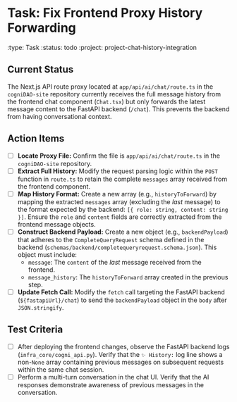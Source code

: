 # Task: Fix Frontend Proxy History Forwarding
:type: Task
:status: todo
:project: project-chat-history-integration

## Current Status
The Next.js API route proxy located at `app/api/ai/chat/route.ts` in the `cogniDAO-site` repository currently receives the full message history from the frontend chat component (`Chat.tsx`) but only forwards the latest message content to the FastAPI backend (`/chat`). This prevents the backend from having conversational context.

## Action Items
- [ ] **Locate Proxy File:** Confirm the file is `app/api/ai/chat/route.ts` in the `cogniDAO-site` repository.
- [ ] **Extract Full History:** Modify the request parsing logic within the `POST` function in `route.ts` to retain the complete `messages` array received from the frontend component.
- [ ] **Map History Format:** Create a new array (e.g., `historyToForward`) by mapping the extracted `messages` array (excluding the *last* message) to the format expected by the backend: `[{ role: string, content: string }]`. Ensure the `role` and `content` fields are correctly extracted from the frontend message objects.
- [ ] **Construct Backend Payload:** Create a new object (e.g., `backendPayload`) that adheres to the `CompleteQueryRequest` schema defined in the backend (`schemas/backend/completequeryrequest.schema.json`). This object must include:
    - `message`: The `content` of the *last* message received from the frontend.
    - `message_history`: The `historyToForward` array created in the previous step.
- [ ] **Update Fetch Call:** Modify the `fetch` call targeting the FastAPI backend (`${fastapiUrl}/chat`) to send the `backendPayload` object in the `body` after `JSON.stringify`.

## Test Criteria
- [ ] After deploying the frontend changes, observe the FastAPI backend logs (`infra_core/cogni_api.py`). Verify that the `✨ History:` log line shows a non-`None` array containing previous messages on subsequent requests within the same chat session.
- [ ] Perform a multi-turn conversation in the chat UI. Verify that the AI responses demonstrate awareness of previous messages in the conversation. 